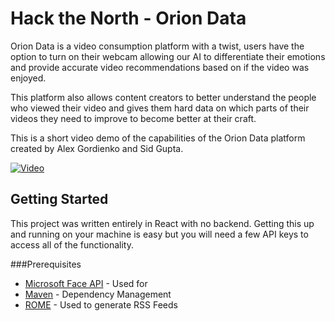 # Hack the North - Orion Data

Orion Data is a video consumption platform with a twist, users have the option to turn on their webcam allowing our AI to differentiate their emotions and provide accurate video recommendations based on if the video was enjoyed.

This platform also allows content creators to better understand the people who viewed their video and gives them hard data on which parts of their videos they need to improve to become better at their craft. 

This is a short video demo of the capabilities of the Orion Data platform created by Alex Gordienko and Sid Gupta. 

[![Video](https://i.ytimg.com/vi/9DR7a-3mZPk/hqdefault.jpg)](https://youtu.be/9DR7a-3mZPk)

## Getting Started
This project was written entirely in React with no backend. Getting this up and running on your machine is easy but you will need a few API keys to access all of the functionality. 

###Prerequisites
* [Microsoft Face API](http://www.dropwizard.io/1.0.2/docs/) - Used for 
* [Maven](https://maven.apache.org/) - Dependency Management
* [ROME](https://rometools.github.io/rome/) - Used to generate RSS Feeds
